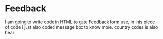 # Feedback
I am going to write code in HTML to gate Feedback form use, in this piece of code i just also coded message box to know more.
country codes is also hear 
